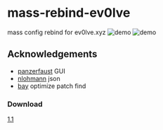 # mass-rebind-ev0lve
mass config rebind for ev0lve.xyz
![demo](https://github.com/thehlopster/mass-rebind-ev0lve/blob/master/img/1.jpg)
![demo](https://github.com/thehlopster/mass-rebind-ev0lve/blob/master/img/2.jpg)

## Acknowledgements
* [panzerfaust](https://github.com/1337Ruppet/ev0lve_apex) GUI
* [nlohmann](https://github.com/nlohmann/json) json
* [bay](https://github.com/bay0) optimize patch find

### Download
[1.1](https://github.com/thehlopster/mass-rebind-ev0lve/releases/download/1.1/Build.7z)
